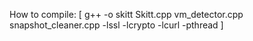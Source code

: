 How to compile:
[ g++ -o skitt Skitt.cpp vm_detector.cpp snapshot_cleaner.cpp -lssl -lcrypto -lcurl -pthread ]
